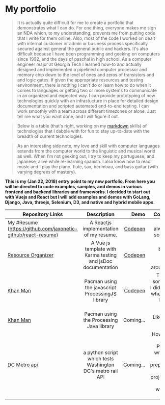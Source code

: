 # My portfolio

>It is actually quite difficult for me to create a portfolio that demonstrates what I can do.  For one thing, everyone makes me sign an NDA which, to my understanding, prevents me from putting code that I write for them online. Also, most of the code I worked on dealt with internal customer or admin or business process specifically secured against general the general public and hackers. It's also difficult because I have been programming and geeking on computers since 1992, and the days of paschal in high school. As a computer engineer major at Georgia Tech I learned how-to and actually designed and implemented a pipelined computer processor and memory chip down to the level of ones and zeros of transistors and and logic gates.  If given the appropriate resources and testing environment, there is nothing I can't do or learn how to do when it comes to languages or getting two or more systems to communicate in an organized and expected way.  I can provide prototyping of new technologies quickly with an infrastucture in place for detailed design documentation and scripted automated end-to-end testing.   I can work smoothly with a team across different timezones or alone.  Just tell me what you want done, and I will figure it out.

>Below is a table (that's right, working on my [markdown](https://github.com/adam-p/markdown-here/wiki/Markdown-Cheatsheet) skills) of technologies that I dabble with for fun to stay up-to-date with the breadth of current technologies.  

>As an interesting side note, my love and skill with computer languages extends from the computer world to the linguistic and musical world as well.  When I'm not geeking out, I try to keep my portuguese, and japanese, alive while re-learning spanish. I also know how to read music and I play the piano, flute, sax, berimbau, and bass guitar (with varying degrees of mastery).


**This is my (Jan 22, 2018) entry point to my new portfolio.  From here you will be directed to code examples, samples, and demos in various frontend and backend libraries and frameworks. I decided to start out with Vuejs and React but I will add examples and demos with GoLang, Django, Java, threejs, Selenium, D3, and native and hybrid mobile apps.**


| Repository Links           | Description    | Demo       | Comment  |
| ------------------- |:--------------:|------:| ----------:|
| My #Resume (https://github.com/jaxonetic-github/react-resume) | A Reactjs implementation of my resume.  | [Codepen](https://codepen.io/jaxonetic/pen/KZrdYK) | It won't always be so vanilla. |
| [Resource Organizer](https://github.com/jaxonetic-github/resource-organizer-vue) | A Vue js template with Karma testing and jsDoc documentation   | [Codepen](https://codepen.io/jaxonetic/pen/ZvVYKp) |   I will be building upon and/or around this |
| [Khan Man](https://codepen.io/jaxonetic/pen/vpvvbQ) | Pacman using the javascript ProcessingJS library   | [Codepen](https://codepen.io/jaxonetic/pen/vpvvbQ) |    This was something I did for fun when I was living in Brazil |
| [Khan Man](https://gist.github.com/jaxonetic-github/32e1d3d53188e4ed35e47a97e831c951)| Pacman using the Processing Java library   | Coming... | Like I said, for fun |
| [DC Metro api](https://gist.github.com/jaxonetic-github/d4436449d845a40c3741c4720de60fb1)| a python script which tests Washington DC's metro rail API    | Coming... | How about a little Python, I wrote this in preparation for a project that I am writing in Django |
